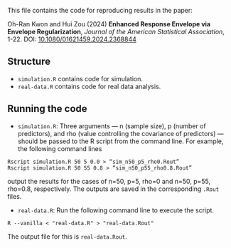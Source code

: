 This file contains the code for reproducing results in the paper:

Oh-Ran Kwon and Hui Zou (2024) **Enhanced Response Envelope via Envelope Regularization**, *Journal of the American Statistical Association*, 1-22. DOI: [10.1080/01621459.2024.2368844](https://doi.org/10.1080/01621459.2024.2368844)

## Structure

- `simulation.R` contains code for simulation.
- `real-data.R` contains code for real data analysis.

## Running the code

- `simulation.R`: Three arguments — n (sample size), p (number of predictors), and rho (value controlling the covariance of predictors) — should be passed to the R script from the command line. For example, the following command lines
```
Rscript simulation.R 50 5 0.0 > “sim_n50_p5_rho0.Rout”
Rscript simulation.R 50 55 0.8 > “sim_n50_p55_rho0.8.Rout”
```
output the results for the cases of n=50, p=5, rho=0 and n=50, p=55, rho=0.8, respectively. The outputs are saved in the corresponding `.Rout` files. 

- `real-data.R`: Run the following command line to execute the script.
```
R --vanilla < "real-data.R" > "real-data.Rout"
```
The output file for this is `real-data.Rout`. 
